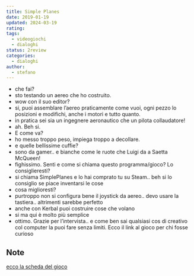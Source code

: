 ```yaml
---
title: Simple Planes
date: 2019-01-19
updated: 2024-03-19
rating: 
tags:
  - videogiochi
  - dialoghi
status: 2review
categories:
  - dialoghi
author:
  - stefano
---
```


- che fai?
- sto testando un aereo che ho costruito.
- wow con il suo editor?
- si, puoi assemblare l’aereo praticamente come vuoi, ogni pezzo lo posizioni e modifichi, anche i motori e tutto quanto.
- in pratica sei sia un ingegnere aeronautico che un pilota collaudatore!
- ah. Beh si.
- E come va?
- ho messo troppo peso, impiega troppo a decollare.
- e quelle bellissime cuffie?
- sono da gamer.. e bianche come le ruote che Luigi da a Saetta McQueen!
- fighissimo. Senti e come si chiama questo programma/gioco? Lo consiglieresti?
- si chiama SimplePlanes e lo hai comprato tu su Steam.. beh si lo consiglio se piace inventarsi le cose
- cosa miglioresti?
- purtroppo non si configura bene il joystick da aereo.. devo usare la tastiera.. altrimenti sarebbe perfetto
- anche con Kerbal puoi costruire cose che volano
- si ma qui è molto più semplice
- ottimo. Grazie per l’intervista.. e come ben sai qualsiasi cos di creativo col computer la puoi fare senza limiti. Ecco il link al gioco per chi fosse curioso

## Note
[ecco la scheda del gioco](../../../played/videogame/simple-planes.md)
